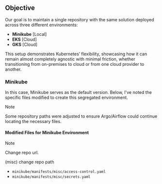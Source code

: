 ## Objective

Our goal is to maintain a single repository with the same solution deployed across three different environments:

- **Minikube** [Local]
- **EKS** [Cloud]
- **GKS** [Cloud]

This setup demonstrates Kubernetes’ flexibility, showcasing how it can remain almost completely agnostic with minimal friction, whether transitioning from on-premises to cloud or from one cloud provider to another.

### Minikube

In this case, Minikube serves as the default version. Below, I've noted the specific files modified to create this segregated environment.

> [!Note]
Some repository paths were adjusted to ensure Argo/Airflow could continue locating the necessary files.

#### Modified Files for Minikube Environment

> [!Note]
Change repo url.

(misc)
change repo path

- `minikube/manifests/misc/access-control.yaml`
- `minikube/manifests/misc/secrets.yaml`

<!-- 
(airflow if)
change repo path
- `minikube/manifests/orchestrator/airflow.yaml`
``` -->
